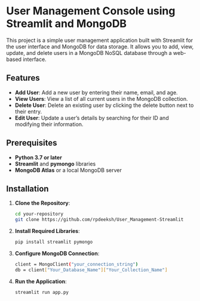# User Management Console using Streamlit and MongoDB

This project is a simple user management application built with Streamlit for the user interface and MongoDB for data storage. It allows you to add, view, update, and delete users in a MongoDB NoSQL database through a web-based interface.

## Features

- **Add User**: Add a new user by entering their name, email, and age.
- **View Users**: View a list of all current users in the MongoDB collection.
- **Delete User**: Delete an existing user by clicking the delete button next to their entry.
- **Edit User**: Update a user’s details by searching for their ID and modifying their information.

## Prerequisites

- **Python 3.7 or later**
- **Streamlit** and **pymongo** libraries
- **MongoDB Atlas** or a local MongoDB server

## Installation

1. **Clone the Repository**:

   ```bash
   cd your-repository
   git clone https://github.com/rpdeeksh/User_Management-Streamlit
   

2. **Install Required Libraries**:
   ```bash
   pip install streamlit pymongo
   
3. **Configure MongoDB Connection**:
   ```bash
   client = MongoClient("your_connection_string")
   db = client["Your_Database_Name"]["Your_Collection_Name"]

4. **Run the Application**:
   ```bash
   streamlit run app.py
